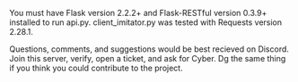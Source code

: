 You must have Flask version 2.2.2+ and Flask-RESTful version 0.3.9+ installed to run api.py. client_imitator.py was tested with Requests version 2.28.1.

Questions, comments, and suggestions would be best recieved on Discord. Join this server, verify, open a ticket, and ask for Cyber. Dg the same thing if you think you could contribute to the project.

